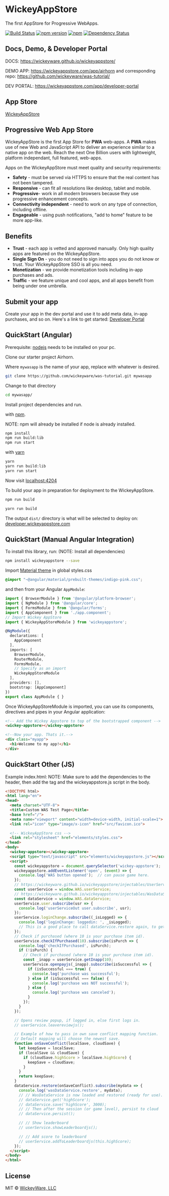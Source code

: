 # WickeyAppStore
The first AppStore for Progressive WebApps.

[![Build Status](https://img.shields.io/travis/wickeyware/wickeyappstore/master.svg)](https://travis-ci.org/wickeyware/wickeyappstore)
[![npm version](https://badge.fury.io/js/wickeyappstore.svg)](https://badge.fury.io/js/wickeyappstore)
[![npm](https://img.shields.io/npm/dm/wickeyappstore.svg)](https://www.npmjs.com/package/wickeyappstore)
[![Dependency Status](https://david-dm.org/wickeyware/wickeyappstore.svg)](https://david-dm.org/wickeyware/wickeyappstore)

## Docs, Demo, & Developer Portal
DOCS: https://wickeyware.github.io/wickeyappstore/

DEMO APP: https://wickeyappstore.com/app/airhorn and corresponding repo: https://github.com/wickeyware/was-tutorial/

DEV PORTAL: https://wickeyappstore.com/app/developer-portal

## App Store

[WickeyAppStore](https://wickeyappstore.com/)

## Progressive Web App Store

WickeyAppStore is the first App Store for **PWA** web-apps. A **PWA** makes use of new Web and JavaScript API to deliver an experience similar to a native app on the web. Reach the next One Billion users with lightweight, platform independant, full featured, web-apps.

Apps on the WickeyAppStore must meet quality and security requirements:

* **Safety** - must be served via HTTPS to ensure that the real content has not been tampered.
* **Responsive** - can fit all resolutions like desktop, tablet and mobile.
* **Progressive**- work in all modern browsers because they use progressive enhancement concepts.
* **Connectivity independent** - need to work on any type of connection, including offline.
* **Engageable** - using push notifications, "add to home" feature to be more app-like.

## Benefits

* **Trust** - each app is vetted and approved manually.  Only high quality apps are featured on the WickeyAppStore.
* **Single Sign On** - you do not need to sign into apps you do not know or trust. Your WickeyAppStore SSO is all you need.
* **Monetization** - we provide monetization tools including in-app purchases and ads.
* **Traffic** - we feature unique and cool apps, and all apps benefit from being under one umbrella.

## Submit your app

Create your app in the dev portal and use it to add meta data, in-app purchases, and so on.
Here's a link to get started: [Developer Portal](https://wickeyappstore.com/app/developer-portal)

## QuickStart (Angular)

Prerequisite: [nodejs](https://nodejs.org) needs to be installed on your pc.

Clone our starter project Airhorn.

Where `mywasapp` is the name of your app, replace with whatever is desired.
```bash
git clone https://github.com/wickeyware/was-tutorial.git mywasapp
```

Change to that directory

```bash
cd mywasapp/
```

Install project dependencies and run.

with [npm](https://nodejs.org).

NOTE: npm will already be installed if node is already installed.

```bash
npm install
npm run build:lib
npm run start
```

with [yarn](https://yarnpkg.com)

```bash
yarn
yarn run build:lib
yarn run start
```

Now visit [localhost:4204](http://localhost:4204)

To build your app in preparation for deployment to the WickeyAppStore.

```bash
npm run build
```

```bash
yarn run build
```

The output `dist/` directory is what will be selected to deploy on: [developer.wickeyappstore.com](https://developer.wickeyappstore.com/)

## QuickStart (Manual Angular Integration)

To install this library, run: (NOTE: Install all dependencies)

```bash
npm install wickeyappstore --save
```

Import [Material theme](https://material.angular.io/guide/theming) in global styles.css

```css
@import "~@angular/material/prebuilt-themes/indigo-pink.css";
```

and then from your Angular `AppModule`:

```typescript
import { BrowserModule } from '@angular/platform-browser';
import { NgModule } from '@angular/core';
import { FormsModule } from '@angular/forms';
import { AppComponent } from './app.component';
// Import Wickey AppStore
import { WickeyAppStoreModule } from 'wickeyappstore';

@NgModule({
  declarations: [
    AppComponent
  ],
  imports: [
    BrowserModule,
    RouterModule,
    FormsModule,
    // Specify as an import
    WickeyAppStoreModule
  ],
  providers: [],
  bootstrap: [AppComponent]
})
export class AppModule { }
```

Once WickeyAppStoreModule is imported, you can use its components, directives and pipes in your Angular application:

```html
<!-- Add the Wickey Appstore to top of the bootstrapped component -->
<wickey-appstore></wickey-appstore>

<!--Now your app. Thats it.-->
<div class="myapp">
  <h1>Welcome to my app!</h1>
</div>
```

## QuickStart Other (JS)

Example index.html:
NOTE: Make sure to add the dependencies to the header, then add the tag <wickey-appstore> and the wickeyappstore.js script in the body.

```html
<!DOCTYPE html>
<html lang="en">
<head>
  <meta charset="UTF-8">
  <title>Custom WAS Test Page</title>
  <base href="/">
  <meta name="viewport" content="width=device-width, initial-scale=1">
  <link rel="icon" type="image/x-icon" href="src/favicon.ico">

  <!-- WickeyAppStore css -->
  <link rel="stylesheet" href="elements/styles.css">
</head>
<body>
  <wickey-appstore></wickey-appstore>
  <script type="text/javascript" src="elements/wickeyappstore.js"></script>
  <script>
    const wickeyappstore = document.querySelector('wickey-appstore');
    wickeyappstore.addEventListener('open', (event) => {
      console.log('WAS button opened');  // can pause game here.
    });
    // https://wickeyware.github.io/wickeyappstore/injectables/UserService.html
    const userService = window.WAS.userService;
    // https://wickeyware.github.io/wickeyappstore/injectables/WasDataService.html
    const dataService = window.WAS.dataService;
    userService.user.subscribe(usr => {
      console.log('userServiceOut user.subscribe', usr);
    });
    userService.loginChange.subscribe((_isLogged) => {
      console.log('loginChange: loggedin: ', _isLogged);
      // This is a good place to call dataService.restore again, to get the logged in user's data.
    });
    // Check if purchased (where 10 is your purchase item id).
    userService.checkIfPurchased(10).subscribe(isPurch => {
      console.log('checkIfPurchased', isPurch);
      if (!isPurch) {
        // Check if purchased (where 10 is your purchase item id).
        const _inapp = userService.getInapp(10);
        userService.openpayjs(_inapp).subscribe(isSuccessful => {
          if (isSuccessful === true) {
            console.log('purchase was successful');
          } else if (isSuccessful === false) {
            console.log('purchase was NOT successful');
          } else {
            console.log('purchase was canceled');
          }
        });
      }
    });

    // Opens review popup, if logged in, else first logs in.
    // userService.leavereviewjs();

    // Example of how to pass in own save conflict mapping function.
    // Default mapping will choose the newest save.
    function onSaveConflict(localSave, cloudSave) {
      let keepSave = localSave;
      if (localSave && cloudSave) {
        if (cloudSave.highScore > localSave.highScore) {
          keepSave = cloudSave;
        }
      }
      return keepSave;
    }
    dataService.restore(onSaveConflict).subscribe(mydata => {
      console.log('wasDataService.restore', mydata);
      // // WasDataService is now loaded and restored (ready for use).
      // dataService.get('highScore');
      // dataService.save('highScore', 3000);
      // // Then after the session (or game level), persist to cloud
      // dataService.persist();

      // // Show leaderboard
      // userService.showLeaderboardjs();

      // // Add score to leaderboard
      // userService.addToLeaderboardjs(this.highScore);
    });
  </script>
</body>
</html>
```

## License

MIT © [WickeyWare, LLC](mailto:tim@wickeyappstore.com)
